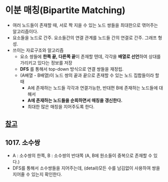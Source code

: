 # 이분 매칭(Bipartite Matching)
- 여러 노드들이 존재할 때, 서로 짝 지을 수 있는 노드 쌍들을 최대한으로 엮어주는 알고리즘이다.
- 요소들을 노드로 간주. 요소들간의 연결 관계를 노드들 간의 연결로 간주. 그래프 형성.
- 쓰이는 자료구조와 알고리즘
  - 요소 쌍들에 **한쪽 끝, 다른쪽 끝**이 존재할 텐데, 각각을 **배열로 선언**하여 상대를 가리키고 있다는 정보를 저장
  - **DFS** 를 통해서 top-down 방식으로 연결 쌍들을 재정립.
  - (A배열 - B배열)이 노드 쌍의 끝과 끝으로 존재할 수 있는 노드 집합들이라 할 때
    - A에 존재하는 노드들 각각과 연결가능한, 반대편 B에 존재하는 노드들에 대해서
    - **A에 존재하는 노드들을 순회하면서 매칭을 갱신한다.**
    - 최대한 많은 매칭을 지어주도록 한다.

## [참고](https://blog.naver.com/kks227/220807541506)

## 1017. 소수쌍
  - A : 소수쌍의 한쪽, B : 소수쌍의 반대쪽 (A, B에 원소들이 중복으로 존재할 수 있다.)
  - DFS를 통해서 소수쌍들을 지어주는데, (detail)모든 수를 남김없이 사용하여 쌍을 지어줄 수 있는지 확인한다.

